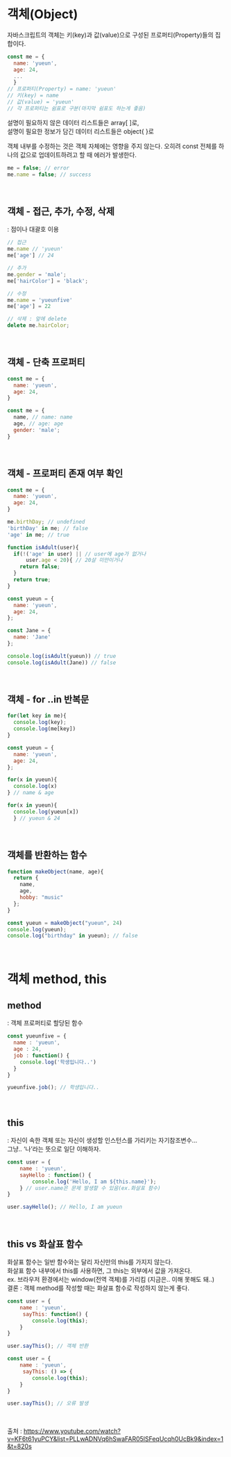 # 객체(Object)
자바스크립트의 객체는 키(key)과 값(value)으로 구성된 프로퍼티(Property)들의 집합이다.

  ```javascript
  const me = {
    name: 'yueun',
    age: 24,
    ...
    } 
  // 프로퍼티(Property) = name: 'yueun'
  // 키(key) = name
  // 값(value) = 'yueun'
  // 각 프로퍼티는 쉼표로 구분(마지막 쉼표도 하는게 좋음)
  ```
  
설명이 필요하지 않은 데이터 리스트들은 array[ ]로,  
설명이 필요한 정보가 담긴 데이터 리스트들은 object{ }로

객체 내부를 수정하는 것은 객체 자체에는 영향을 주지 않는다. 오히려 const 전체를 하나의 값으로 업데이트하려고 할 때 에러가 발생한다.

  ```javascript
  me = false; // error
  me.name = false; // success
  ```

<br>

## 객체 - 접근, 추가, 수정, 삭제 
: 점이나 대괄호 이용

  ```javascript
  // 접근 
  me.name // 'yueun'
  me['age'] // 24

  // 추가 
  me.gender = 'male';
  me['hairColor'] = 'black';

  // 수정 
  me.name = 'yueunfive'
  me['age'] = 22

  // 삭제 : 앞에 delete
  delete me.hairColor;
  ```
  <br>

## 객체 - 단축 프로퍼티

  ```javascript
  const me = {
    name: 'yueun',
    age: 24,
  }

  const me = {
    name, // name: name
    age, // age: age 
    gender: 'male';
  }
  ```
  <br>

## 객체 - 프로퍼티 존재 여부 확인

  ```javascript
  const me = {
    name: 'yueun',
    age: 24,
  }

  me.birthDay; // undefined
  'birthDay' in me; // false
  'age' in me; // true
  ```
  ```javascript
  function isAdult(user){
    if(!('age' in user) || // user에 age가 없거나
        user.age < 20){ // 20살 미만이거나
      return false;
    }
    return true;
  }

  const yueun = {
    name: 'yueun',
    age: 24,
  };

  const Jane = {
    name: 'Jane'
  };

  console.log(isAdult(yueun)) // true
  console.log(isAdult(Jane)) // false
  ```
  <br>

## 객체 - for ..in 반복문

  ```javascript
  for(let key in me){
    console.log(key);
    console.log(me[key])
  }
  ```
  ```javascript
  const yueun = {
    name: 'yueun',
    age: 24,
  };

  for(x in yueun){
    console.log(x)
  } // name & age

  for(x in yueun){
    console.log(yueun[x])
    } // yueun & 24
  ```
  <br>

## 객체를 반환하는 함수

  ```javascript
  function makeObject(name, age){
    return {
      name,
      age,
      hobby: "music"
    };
  }

  const yueun = makeObject("yueun", 24)
  console.log(yueun);
  console.log("birthday" in yueun); // false
  ```
  <br>
  
# 객체 method, this

## method 
: 객체 프로퍼티로 할당된 함수

  ```javascript
  const yueunfive = {
    name : 'yueun',
    age : 24,
    job : function() {
      console.log('학생입니다..')
    }
  }

  yueunfive.job(); // 학생입니다..
  ```
  <br>

## this 
: 자신이 속한 객체 또는 자신이 생성할 인스턴스를 가리키는 자기참조변수…  
그냥.. ‘나’라는 뜻으로 일단 이해하자.

```javascript
const user = {
	name : 'yueun',
	sayHello : function() {
		console.log('Hello, I am ${this.name}');
	} // user.name은 문제 발생할 수 있음(ex.화살표 함수)
}

user.sayHello(); // Hello, I am yueun
```
<br>

## this vs 화살표 함수
화살표 함수는 일반 함수와는 달리 자신만의 this를 가지지 않는다.  
화살표 함수 내부에서 this를 사용하면, 그 this는 외부에서 값을 가져온다.  
ex. 브라우저 환경에서는 window(전역 객체)를 가리킴 (지금은.. 이해 못해도 돼..)  
결론 : 객체 method를 작성할 때는 화살표 함수로 작성하지 않는게 좋다.

```javascript
const user = {
	name : 'yueun',
	 sayThis: function() {
		console.log(this);
	} 
}

user.sayThis(); // 객체 반환
```
```jsx
const user = {
	name : 'yueun',
	 sayThis: () => {
		console.log(this);
	} 
}

user.sayThis(); // 오류 발생
```
<br>

출처 : https://www.youtube.com/watch?v=KF6t61yuPCY&list=PLLwADNVq6hSwaFAR05lSFeqUcqh0UcBk9&index=1&t=820s